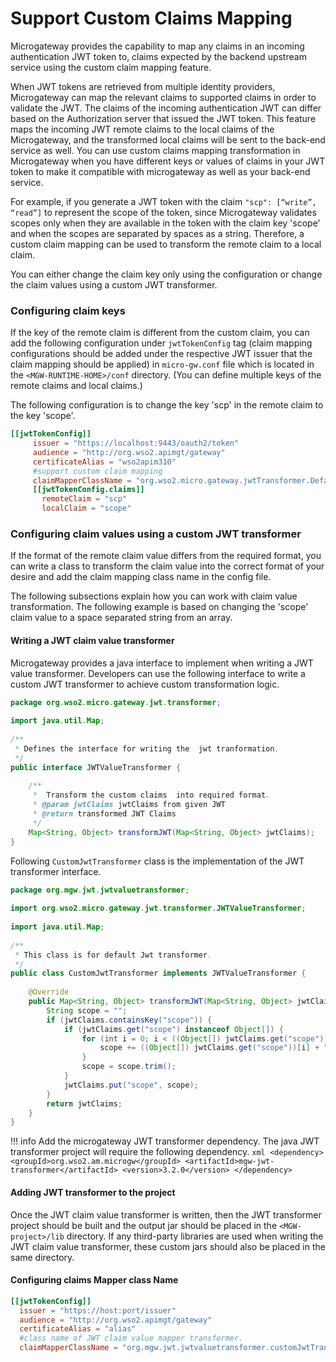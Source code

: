 # Support Custom Claims Mapping

Microgateway provides the capability to map any claims in an incoming authentication JWT token to, claims expected by the backend upstream service using the custom claim mapping feature.

When JWT tokens are retrieved from multiple identity providers, Microgateway can map the relevant claims to supported claims in order to validate the JWT. The claims of the incoming authentication JWT can differ based on the Authorization server that issued the JWT token. This feature maps the incoming JWT remote claims to the local claims of the Microgateway, and the transformed local claims will be sent to the back-end service as well. You can use custom claims mapping transformation in Microgateway when you have different keys or values of claims in your JWT token to make it compatible with microgateway as well as your back-end service.

For example, if you generate a JWT token with the claim `"scp": [“write”, “read”]` to represent the scope of the token, since Microgateway validates scopes only when they are available in the token with the claim key 'scope' and when the scopes are separated by spaces as a string. Therefore, a custom claim mapping can be used to transform the remote claim to a local claim.

You can either change the claim key only using the configuration or change the claim values using a custom JWT transformer. 

### Configuring claim keys

If the key of the remote claim is different from the custom claim, you can add the following configuration under `jwtTokenConfig` tag (claim mapping configurations should be added under the respective JWT issuer that the claim mapping should be applied) in `micro-gw.conf` file which is located in the `<MGW-RUNTIME-HOME>/conf` directory. (You can define multiple keys of the remote claims and local claims.)

The following configuration is to change the key 'scp' in the remote claim to the key 'scope'.

```toml
[[jwtTokenConfig]]
     issuer = "https://localhost:9443/oauth2/token"
     audience = "http://org.wso2.apimgt/gateway"
     certificateAlias = "wso2apim310"
     #support custom claim mapping
     claimMapperClassName = "org.wso2.micro.gateway.jwtTransformer.DefaultJwtTransformer"
     [[jwtTokenConfig.claims]]
       remoteClaim = "scp"
       localClaim = "scope" 
```
         

### Configuring claim values using a custom JWT transformer

If the format of the remote claim value differs from the required format, you can write a class to transform the claim value into the correct format of your desire and add the claim mapping class name in the config file.

The following subsections explain how you can work with claim value transformation. The following example is based on changing the 'scope' claim value to a space separated string from an array.

#### Writing a JWT claim value transformer

Microgateway provides a java interface to implement when writing a JWT value transformer. Developers can use the following interface to write a custom JWT transformer to achieve custom transformation logic. 

```` java
package org.wso2.micro.gateway.jwt.transformer;
 
import java.util.Map;
 
/**
 * Defines the interface for writing the  jwt tranformation.
 */
public interface JWTValueTransformer {
 
    /**
     *  Transform the custom claims  into required format.
     * @param jwtClaims jwtClaims from given JWT
     * @return transformed JWT Claims
     */
    Map<String, Object> transformJWT(Map<String, Object> jwtClaims);
}
````

Following `CustomJwtTransformer` class is the implementation of the JWT transformer interface.

``` java
package org.mgw.jwt.jwtvaluetransformer;
 
import org.wso2.micro.gateway.jwt.transformer.JWTValueTransformer;
 
import java.util.Map;
 
/**
 * This class is for default Jwt transformer.
 */
public class CustomJwtTransformer implements JWTValueTransformer {
 
    @Override
    public Map<String, Object> transformJWT(Map<String, Object> jwtClaims) {
        String scope = "";
        if (jwtClaims.containsKey("scope")) {
            if (jwtClaims.get("scope") instanceof Object[]) {
                for (int i = 0; i < ((Object[]) jwtClaims.get("scope")).length; i++) {
                    scope += ((Object[]) jwtClaims.get("scope"))[i] + " ";
                }
                scope = scope.trim();
            }
            jwtClaims.put("scope", scope);
        }
        return jwtClaims;
    }
}
```

!!! info
    Add the microgateway JWT transformer dependency.
    The java JWT transformer project will require the following dependency.
    ```xml
        <dependency>
            <groupId>org.wso2.am.microgw</groupId>
            <artifactId>mgw-jwt-transformer</artifactId>
            <version>3.2.0</version>
        </dependency>
    ```
        
#### Adding JWT transformer to the project 

Once the JWT claim value transformer is written, then the JWT transformer project should be built and the output jar should be placed in the `<MGW-project>/lib` directory. If any third-party libraries are used when writing the JWT claim value transformer, these custom jars should also be placed in the same directory.

#### Configuring claims Mapper class Name

```toml
[[jwtTokenConfig]]
  issuer = "https://host:port/issuer"
  audience = "http://org.wso2.apimgt/gateway"
  certificateAlias = "alias"
  #class name of JWT claim value mapper transformer.
  claimMapperClassName = "org.mgw.jwt.jwtvaluetransformer.customJwtTransformer"
```


